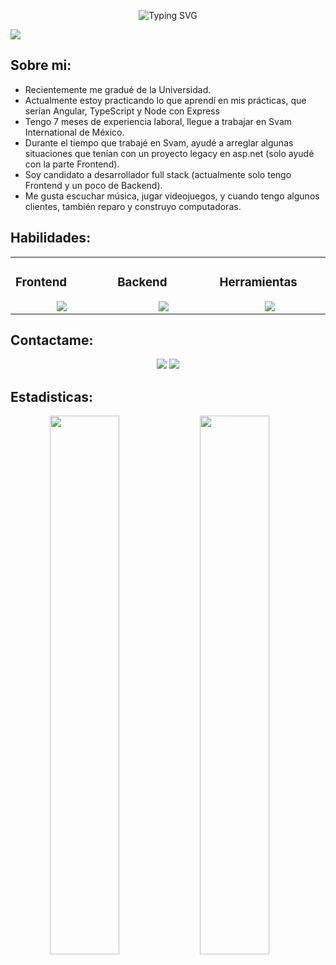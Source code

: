 


<p align="center">
  <img src="https://readme-typing-svg.herokuapp.com?font=Fira+Code&size=35&pause=1000&color=F78100&center=true&vCenter=true&width=435&lines=I'm+Maximiliano;Web+Developer;Full-Stack" alt="Typing SVG" />
</p>

<img  src="https://user-images.githubusercontent.com/73097560/115834477-dbab4500-a447-11eb-908a-139a6edaec5c.gif">
</br>

## Sobre mi:


- Recientemente me gradué de la Universidad.
- Actualmente estoy practicando lo que aprendí en mis prácticas, que serían Angular, TypeScript y Node con Express
- Tengo 7 meses de experiencia laboral, llegue a trabajar en Svam International de México.
- Durante el tiempo que trabajé en Svam, ayudé a arreglar algunas situaciones que tenían con un proyecto legacy en asp.net (solo ayudé con la parte Frontend).
- Soy candidato a desarrollador full stack (actualmente solo tengo Frontend y un poco de Backend).
- Me gusta escuchar música, jugar videojuegos, y cuando tengo algunos clientes, también reparo y construyo computadoras.

## Habilidades:

<table><tr><td valign="top" width="25%">

### Frontend  
<div align="center">  
       <img src="https://skillicons.dev/icons?i=html,css,js,ts,angular,bootstrap&perline=4" /> 
</div>
 </td><td valign="top" width="25%">
        
### Backend
<div align="center">
       <img src="https://skillicons.dev/icons?i=nodejs,express&perline=4" /> 
</div>

</td><td valign="top" width="25%">
  
### Herramientas
<div align="center">
       <img src="https://skillicons.dev/icons?i=git,github,vscode,discord,postman&perline=4" /> 
</div>
</td>
</tr></table>


## Contactame:
<div align="center">
    <a href="https://www.linkedin.com/in/maximiliano-rodr%C3%ADguez-991430245?utm_source=share&utm_campaign=share_via&utm_content=profile&utm_medium=android_app" target="_blank"><img src="https://img.shields.io/badge/-Maximiliano%20Rodríguez-0077B5?style=flat&logo=Linkedin&logoColor=white"/></a>
    <a target="_blank" href="mailto:maxrdz117@gmail.com"><img src="https://img.shields.io/badge/-maxrdz117@gmail.com-D14836?style=flat&logo=Gmail&logoColor=white"/></a>
</div>

 ## Estadisticas:
 <div align="center">
   <img align="left" width="47%" src="https://github-readme-stats.vercel.app/api?username=MaximilianoRdz&show_icons=true&theme=darcula"/>
   <img align="left" width="47%" src="https://github-readme-stats.vercel.app/api/top-langs/?username=MaximilianoRdz&layout=compact&theme=darcula"/>
 </div>
